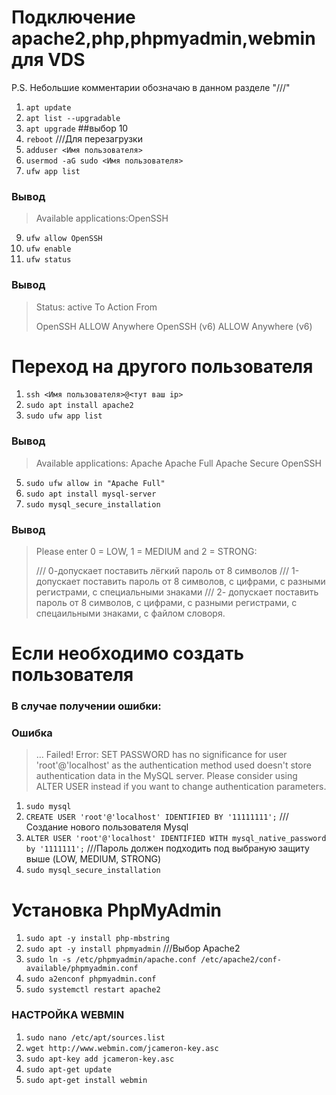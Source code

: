 # Подключение apache2,php,phpmyadmin,webmin для VDS
P.S. Небольшие комментарии обозначаю в данном разделе "///"

1) `apt update`
2) `apt list --upgradable`
3) `apt upgrade` ##выбор 10
4) `reboot`  ///Для перезагрузки
5) `adduser <Имя пользователя>`
6) `usermod -aG sudo <Имя пользователя>`
7) `ufw app list` 

### Вывод

> Available applications:OpenSSH 

9) `ufw allow OpenSSH`
10) `ufw enable`
11) `ufw status`

### Вывод

>Status: active
>To               Action   From
>
>OpenSSH          ALLOW    Anywhere
>OpenSSH (v6)     ALLOW    Anywhere (v6)

# Переход на другого пользователя
1) `ssh <Имя пользователя>@<тут ваш ip>`
2) `sudo apt install apache2`
3) `sudo ufw app list`

### Вывод

>Available applications:
>   Apache
>   Apache Full
>   Apache Secure
>   OpenSSH

5) `sudo ufw allow in "Apache Full"`
6) `sudo apt install mysql-server`
7) `sudo mysql_secure_installation`

### Вывод

>Please enter 0 = LOW, 1 = MEDIUM and 2 = STRONG:
>
>/// 0-допускает поставить лёгкий пароль от 8 символов
>/// 1-допускает поставить пароль от 8 символов, с цифрами, с разными регистрами, с специальными знаками
>/// 2- допускает поставить пароль от 8 символов, с цифрами, с разными регистрами, с спецаильными знаками, с файлом словоря.

# Если необходимо создать пользователя

### В случае получении ошибки:
### Ошибка
>… Failed! Error: SET PASSWORD has no significance for user 'root'@'localhost'
>as the authentication method used doesn't store authentication data in the MySQL server.
>Please consider using ALTER USER instead if you want to change authentication parameters.

1) `sudo mysql`
2) `CREATE USER 'root'@'localhost' IDENTIFIED BY '11111111';` ///Создание нового пользователя Mysql
3) `ALTER USER 'root'@'localhost' IDENTIFIED WITH mysql_native_password by '1111111';` ///Пароль должен подходить под выбраную защиту выше (LOW, MEDIUM, STRONG)
4) `sudo mysql_secure_installation`

# Установка PhpMyAdmin
1) `sudo apt -y install php-mbstring`
2) `sudo apt -y install phpmyadmin` ///Выбор Apache2
3) `sudo ln -s /etc/phpmyadmin/apache.conf /etc/apache2/conf-available/phpmyadmin.conf`
4) `sudo a2enconf phpmyadmin.conf`
5) `sudo systemctl restart apache2`
   
### НАСТРОЙКА WEBMIN
1) `sudo nano /etc/apt/sources.list`
2) `wget http://www.webmin.com/jcameron-key.asc`
3) `sudo apt-key add jcameron-key.asc`
4) `sudo apt-get update`
5) `sudo apt-get install webmin`
